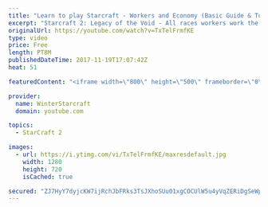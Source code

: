 ```yaml
---
title: "Learn to play Starcraft - Workers and Economy (Basic Guide & Tutorial)"
excerpt: "Starcraft 2: Legacy of the Void - All races workers work the same (mule notwithstanding!)  Wiki on mining: http://wiki.teamliquid.net/starcraft2/Mining_Minerals"
originalUrl: https://youtube.com/watch?v=TxTelFrmfKE
type: video
price: Free
length: PT8M
publishedDateTime: 2017-11-19T17:07:42Z
heat: 51

featuredContent: "<iframe width=\"800\" height=\"500\" frameborder=\"0\" src=\"https://www.youtube.com/embed/TxTelFrmfKE\" allow=\"accelerometer; autoplay; encrypted-media; gyroscope; picture-in-picture\" allowfullscreen></iframe>"

provider:
  name: WinterStarcraft
  domain: youtube.com

topics:
  - StarCraft 2

images:
  - url: https://i.ytimg.com/vi/TxTelFrmfKE/maxresdefault.jpg
    width: 1280
    height: 720
    isCached: true

secured: "ZJ7HyY7dyjcKW7ijRchJbFRks3TsJXhoSUu01xgCOCUlW5u4yVqZERiDgSeWpncPJiV4UN4rr+OVXspaXkklfwBRenpLN/HoG4KnxP1CJ6LXEuXselsUEKmM0NBwvpDZra3PdbRfikwRMWg6keok8eeoEZ4Ji+eTDPEynYDrrdzr7hEn8617twtoXEbsH6AfQkHajfQraYbVI3cpaQCCGhRX7WsYFAcgtjxPROgFuw+280C+XIiopc/LluwqNAjMnr0O/janzahXd/EO6SAHRAULOJzE1zbuBPDm1njpVpaX0zvfJxc4OaupPFJS3NWGQSywBosgo8IvezJzyQvOVIKwaphZgWMDZKizjSjW/j3dkWUNPSiCky/ynL9lG6gse8KeMGtbieQ0a/+MWBGH+m6KkKYti393uHpetaDJWr8=;un7lb13oQSfUAhrhgozqtw=="
---
```


